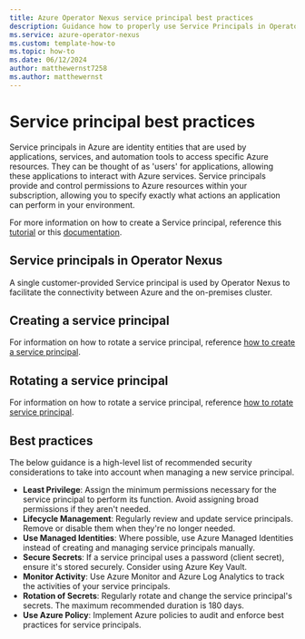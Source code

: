 ```yaml
---
title: Azure Operator Nexus service principal best practices
description: Guidance how to properly use Service Principals in Operator Nexus.
ms.service: azure-operator-nexus
ms.custom: template-how-to
ms.topic: how-to
ms.date: 06/12/2024
author: matthewernst7258
ms.author: matthewernst
---
```


# Service principal best practices

Service principals in Azure are identity entities that are used by applications, services, and automation tools to access specific Azure resources. They can be thought of as 'users' for applications, allowing these applications to interact with Azure services. Service principals provide and control permissions to Azure resources within your subscription, allowing you to specify exactly what actions an application can perform in your environment. 

For more information on how to create a Service principal, reference this [tutorial](../cli/azure/azure-cli-sp-tutorial-1.md) or this [documentation](../entra/architecture/service-accounts-principal.md).

## Service principals in Operator Nexus

A single customer-provided Service principal is used by Operator Nexus to facilitate the connectivity between Azure and the on-premises cluster.

## Creating a service principal

For information on how to rotate a service principal, reference [how to create a service principal](../identity-platform/howto-create-service-principal-portal.md).

## Rotating a service principal

For information on how to rotate a service principal, reference [how to rotate service principal](../howto-service-principal-rotation.md).

## Best practices

The below guidance is a high-level list of recommended security considerations to take into account when managing a new service principal.

- **Least Privilege**: Assign the minimum permissions necessary for the service principal to perform its function. Avoid assigning broad permissions if they aren't needed.
- **Lifecycle Management**: Regularly review and update service principals. Remove or disable them when they're no longer needed.
- **Use Managed Identities**: Where possible, use Azure Managed Identities instead of creating and managing service principals manually.
- **Secure Secrets**: If a service principal uses a password (client secret), ensure it's stored securely. Consider using Azure Key Vault.
- **Monitor Activity**: Use Azure Monitor and Azure Log Analytics to track the activities of your service principals.
- **Rotation of Secrets**: Regularly rotate and change the service principal's secrets. The maximum recommended duration is 180 days. 
- **Use Azure Policy**: Implement Azure policies to audit and enforce best practices for service principals.